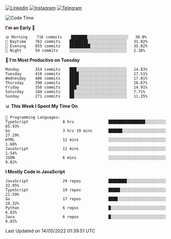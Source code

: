 [![Linkedin](https://img.shields.io/badge/-Archie-blue?style=flat-square&labelColor=gray&logo=Linkedin&logoColor=white&link=https://www.linkedin.com/in/archisdi)](https://www.linkedin.com/in/archisdi)
[![Instagram](https://img.shields.io/badge/-@archisdi-orange?style=flat-square&labelColor=gray&logo=Instagram&logoColor=white&link=https://www.instagram.com/archisdi)](https://www.instagram.com/archisdi)
[![Telegram](https://img.shields.io/badge/-aai-informational?style=flat-square&labelColor=gray&logo=telegram&logoColor=white&link=https://t.me/archisdi)](https://t.me/archisdi)

<!--START_SECTION:waka-->
![Code Time](http://img.shields.io/badge/Code%20Time-0%20secs-blue)

**I'm an Early 🐤** 

```text
🌞 Morning    716 commits    ███████░░░░░░░░░░░░░░░░░░   30.0% 
🌆 Daytime    762 commits    ████████░░░░░░░░░░░░░░░░░   31.92% 
🌃 Evening    855 commits    █████████░░░░░░░░░░░░░░░░   35.82% 
🌙 Night      54 commits     ░░░░░░░░░░░░░░░░░░░░░░░░░   2.26%

```
📅 **I'm Most Productive on Tuesday** 

```text
Monday       354 commits    ███░░░░░░░░░░░░░░░░░░░░░░   14.83% 
Tuesday      418 commits    ████░░░░░░░░░░░░░░░░░░░░░   17.51% 
Wednesday    406 commits    ████░░░░░░░░░░░░░░░░░░░░░   17.01% 
Thursday     398 commits    ████░░░░░░░░░░░░░░░░░░░░░   16.67% 
Friday       356 commits    ███░░░░░░░░░░░░░░░░░░░░░░   14.91% 
Saturday     184 commits    ██░░░░░░░░░░░░░░░░░░░░░░░   7.71% 
Sunday       271 commits    ██░░░░░░░░░░░░░░░░░░░░░░░   11.35%

```


📊 **This Week I Spent My Time On** 

```text
💬 Programming Languages: 
TypeScript               8 hrs               ████████████████░░░░░░░░░   65.93% 
Go                       3 hrs 19 mins       ██████░░░░░░░░░░░░░░░░░░░   27.29% 
HTML                     12 mins             ░░░░░░░░░░░░░░░░░░░░░░░░░   1.68% 
JavaScript               11 mins             ░░░░░░░░░░░░░░░░░░░░░░░░░   1.54% 
JSON                     6 mins              ░░░░░░░░░░░░░░░░░░░░░░░░░   0.82%

```

**I Mostly Code in JavaScript** 

```text
JavaScript               29 repos            ████████░░░░░░░░░░░░░░░░░   32.95% 
TypeScript               19 repos            █████░░░░░░░░░░░░░░░░░░░░   21.59% 
Go                       17 repos            ████░░░░░░░░░░░░░░░░░░░░░   19.32% 
Python                   6 repos             █░░░░░░░░░░░░░░░░░░░░░░░░   6.82% 
Java                     6 repos             █░░░░░░░░░░░░░░░░░░░░░░░░   6.82%

```



 Last Updated on 14/05/2022 01:39:51 UTC
<!--END_SECTION:waka-->